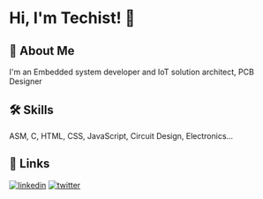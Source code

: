 
# Hi, I'm Techist! 👋



## 🚀 About Me
I'm an Embedded system developer and IoT solution architect, PCB Designer 


## 🛠 Skills
ASM, C, HTML, CSS, JavaScript, Circuit Design, Electronics...


## 🔗 Links
[![linkedin](https://img.shields.io/badge/linkedin-0A66C2?style=for-the-badge&logo=linkedin&logoColor=white)](www.linkedin.com/in/agha-kingsley-626a65222)
[![twitter](https://img.shields.io/badge/twitter-1DA1F2?style=for-the-badge&logo=twitter&logoColor=white)](https://twitter.com/AghaKingsley3?s=16)

